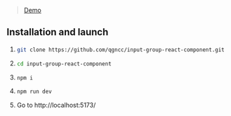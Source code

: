 > [Demo](https://blackshield.qgncc.com)

## Installation and launch

1. ```bash
   git clone https://github.com/qgncc/input-group-react-component.git
   ```
2. ```bash
   cd input-group-react-component
   ```
3. ```bash
   npm i
   ```
4. ```bash
   npm run dev
   ```
5. Go to http://localhost:5173/
